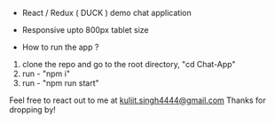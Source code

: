 * React / Redux ( DUCK ) demo chat application

* Responsive upto 800px tablet size

* How to run the app ?
1. clone the repo and go to the root directory, "cd Chat-App"
2. run - "npm i"
3. run - "npm run start"


Feel free to react out to me at kuljit.singh4444@gmail.com
Thanks for dropping by!

